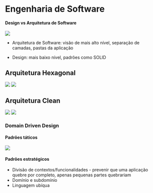 # Engenharia de Software

#### Design vs Arquitetura de Software

<img src="https://miro.medium.com/max/1400/1*zXB_ISU0aFma_Hp6D4NS1Q.png">

- Arquitetura de Software: visão de mais alto nível, separação de camadas, pastas da aplicação

- Design: mais baixo nível, padrões como SOLID

## Arquitetura Hexagonal

<img src="https://blog.allegro.tech/img/articles/2020-05-21-hexagonal-architecture-by-example/ha_example.png">

<img src="https://miro.medium.com/max/1400/1*LF3qzk0dgk9kfnplYYKv4Q.png">

## Arquitetura Clean

<img src="https://www.mytaskpanel.com/wp-content/uploads/2021/06/2021-05-31.jpg">

<img src="https://www.oncehub.com/hs-fs/hubfs/Marketing/02.%20Website%20assets/03.%20Blog/new-posts/explaining-clean-architecture/Payroll%20App%20Data%20flow%20diagram.png?width=1282&name=Payroll%20App%20Data%20flow%20diagram.png">

### Domain Driven Design

#### Padrões táticos
<img src="http://www.macoratti.net/11/05/ddd_pd1.gif">

#### Padrões estratégicos

- Divisão de contextos/funcionalidades - prevenir que uma aplicação quebre por completo, apenas pequenas partes quebrariam
- Domínio e subdomínio
- Linguagem ubíqua
